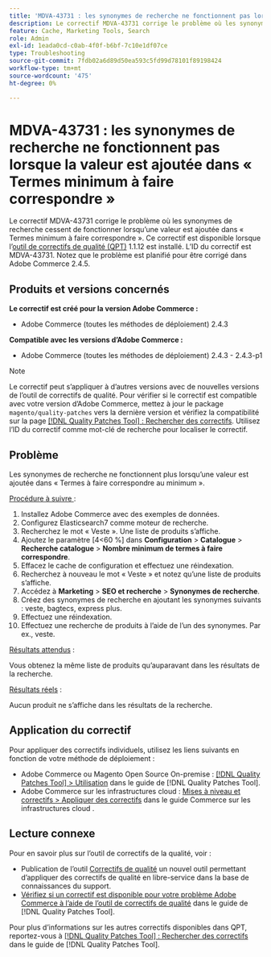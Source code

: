 ```yaml
---
title: 'MDVA-43731 : les synonymes de recherche ne fonctionnent pas lorsque la valeur est ajoutée dans « Termes minimum à faire correspondre »'
description: Le correctif MDVA-43731 corrige le problème où les synonymes de recherche cessent de fonctionner lorsqu’une valeur est ajoutée dans « Termes minimum à faire correspondre ». Ce correctif est disponible lorsque l’outil [Outil de correctifs de la qualité (QPT)](https://experienceleague.adobe.com/en/docs/commerce-operations/tools/quality-patches-tool/quality-patches-tool-to-self-serve-quality-patches) 1.1.12 est installé. L’ID du correctif est MDVA-43731. Notez que le problème est planifié pour être corrigé dans Adobe Commerce 2.4.5.
feature: Cache, Marketing Tools, Search
role: Admin
exl-id: 1eada0cd-c0ab-4f0f-b6bf-7c10e1df07ce
type: Troubleshooting
source-git-commit: 7fdb02a6d89d50ea593c5fd99d78101f89198424
workflow-type: tm+mt
source-wordcount: '475'
ht-degree: 0%

---
```


# MDVA-43731 : les synonymes de recherche ne fonctionnent pas lorsque la valeur est ajoutée dans « Termes minimum à faire correspondre »

Le correctif MDVA-43731 corrige le problème où les synonymes de recherche cessent de fonctionner lorsqu’une valeur est ajoutée dans « Termes minimum à faire correspondre ». Ce correctif est disponible lorsque l’[outil de correctifs de qualité (QPT)](https://experienceleague.adobe.com/en/docs/commerce-operations/tools/quality-patches-tool/quality-patches-tool-to-self-serve-quality-patches) 1.1.12 est installé. L’ID du correctif est MDVA-43731. Notez que le problème est planifié pour être corrigé dans Adobe Commerce 2.4.5.

## Produits et versions concernés

**Le correctif est créé pour la version Adobe Commerce :**

* Adobe Commerce (toutes les méthodes de déploiement) 2.4.3

**Compatible avec les versions d’Adobe Commerce :**

* Adobe Commerce (toutes les méthodes de déploiement) 2.4.3 - 2.4.3-p1

>[!NOTE]
>
>Le correctif peut s’appliquer à d’autres versions avec de nouvelles versions de l’outil de correctifs de qualité. Pour vérifier si le correctif est compatible avec votre version d’Adobe Commerce, mettez à jour le package `magento/quality-patches` vers la dernière version et vérifiez la compatibilité sur la page [[!DNL Quality Patches Tool] : Rechercher des correctifs](https://experienceleague.adobe.com/en/docs/commerce-operations/tools/quality-patches-tool/quality-patches-tool-to-self-serve-quality-patches). Utilisez l’ID du correctif comme mot-clé de recherche pour localiser le correctif.

## Problème

Les synonymes de recherche ne fonctionnent plus lorsqu’une valeur est ajoutée dans « Termes à faire correspondre au minimum ».

<u>Procédure à suivre </u> :

1. Installez Adobe Commerce avec des exemples de données.
1. Configurez Elasticsearch7 comme moteur de recherche.
1. Recherchez le mot « Veste ». Une liste de produits s’affiche.
1. Ajoutez le paramètre [4&lt;60 %] dans **Configuration** > **Catalogue** > **Recherche catalogue** > **Nombre minimum de termes à faire correspondre**.
1. Effacez le cache de configuration et effectuez une réindexation.
1. Recherchez à nouveau le mot « Veste » et notez qu’une liste de produits s’affiche.
1. Accédez à **Marketing** > **SEO et recherche** > **Synonymes de recherche**.
1. Créez des synonymes de recherche en ajoutant les synonymes suivants : veste, bagtecs, express plus.
1. Effectuez une réindexation.
1. Effectuez une recherche de produits à l’aide de l’un des synonymes. Par ex., veste.

<u>Résultats attendus</u> :

Vous obtenez la même liste de produits qu’auparavant dans les résultats de la recherche.

<u>Résultats réels</u> :

Aucun produit ne s’affiche dans les résultats de la recherche.

## Application du correctif

Pour appliquer des correctifs individuels, utilisez les liens suivants en fonction de votre méthode de déploiement :

* Adobe Commerce ou Magento Open Source On-premise : [[!DNL Quality Patches Tool] > Utilisation](/help/tools/quality-patches-tool/usage.md) dans le guide de [!DNL Quality Patches Tool].
* Adobe Commerce sur les infrastructures cloud : [Mises à niveau et correctifs > Appliquer des correctifs](https://experienceleague.adobe.com/docs/commerce-cloud-service/user-guide/develop/upgrade/apply-patches.html) dans le guide Commerce sur les infrastructures cloud .

## Lecture connexe

Pour en savoir plus sur l’outil de correctifs de la qualité, voir :

* Publication de l’outil [Correctifs de qualité](https://experienceleague.adobe.com/en/docs/commerce-operations/tools/quality-patches-tool/quality-patches-tool-to-self-serve-quality-patches) un nouvel outil permettant d’appliquer des correctifs de qualité en libre-service dans la base de connaissances du support.
* [Vérifiez si un correctif est disponible pour votre problème Adobe Commerce à l’aide de l’outil de correctifs de qualité](/help/tools/quality-patches-tool/patches-available-in-qpt/check-patch-for-magento-issue-with-magento-quality-patches.md) dans le guide de [!DNL Quality Patches Tool].

Pour plus d’informations sur les autres correctifs disponibles dans QPT, reportez-vous à [[!DNL Quality Patches Tool] : Rechercher des correctifs](https://experienceleague.adobe.com/tools/commerce-quality-patches/index.html) dans le guide de [!DNL Quality Patches Tool].
